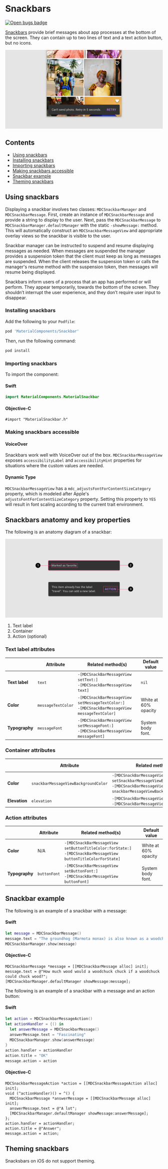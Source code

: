 <!--docs:
title: "Material Snackbars"
layout: detail
section: components
excerpt: "Snackbars provide brief messages about app processes at the bottom of the screen."
iconId: 
path: /catalog/Snackbars/
-->

# Snackbars

[![Open bugs badge](https://img.shields.io/badge/dynamic/json.svg?label=open%20bugs&url=https%3A%2F%2Fapi.github.com%2Fsearch%2Fissues%3Fq%3Dis%253Aopen%2Blabel%253Atype%253ABug%2Blabel%253A%255BSnackbar%255D&query=%24.total_count)](https://github.com/material-components/material-components-ios/issues?q=is%3Aopen+is%3Aissue+label%3Atype%3ABug+label%3A%5BSnackbar%5D)

[Snackbars](https://material.io/components/snackbars) provide brief messages about app processes at the bottom of the screen. They can contain up to two lines of text and a text action button, but no icons.

![Snackbars hero image](docs/assets/snackbars-hero.png)

## Contents

* [Using snackbars](#using-snackbars)
* [Installing snackbars](#installing-snackbars)
* [Importing snackbars](#importing-snackbars)
* [Making snackbars accessible](#making-snackbars-accessible)
* [Snackbar example](#snackbar-example)
* [Theming snackbars](#theming-snackbars)

## Using snackbars

Displaying a snackbar involves two classes: `MDCSnackbarManager` and `MDCSnackbarMessage`.
First, create an instance of `MDCSnackbarMessage` and provide a string to display to the user. Next,
pass the `MDCSnackbarMessage` to `MDCSnackbarManager.defaultManager` with the static `-showMessage:` method. This will
automatically construct an `MDCSnackbarMessageView` and appropriate overlay views so the snackbar is
visible to the user.

Snackbar manager can be instructed to suspend and resume displaying messages as needed. When
messages are suspended the manager provides a suspension token that the client must keep as long as
messages are suspended. When the client releases the suspension token or calls the manager's resume
method with the suspension token, then messages will resume being displayed.

Snackbars inform users of a process that an app has performed or will perform. They appear temporarily, towards the bottom of the screen. They shouldn’t interrupt the user experience, and they don’t require user input to disappear.

### Installing snackbars

Add the following to your `Podfile`:

```bash
pod 'MaterialComponents/Snackbar'
```
<!--{: .code-renderer.code-renderer--install }-->

Then, run the following command:

```bash
pod install
```

### Importing snackbars

To import the component:

<!--<div class="material-code-render" markdown="1">-->
#### Swift
```swift
import MaterialComponents.MaterialSnackbar
```

#### Objective-C

```objc
#import "MaterialSnackbar.h"
```
<!--</div>-->

### Making snackbars accessible

#### VoiceOver

Snackbars work well with VoiceOver out of the box. `MDCSnackbarMessageView` exposes `accessibilityLabel` and `accessibilityHint` properties for situations where the custom values are needed.

#### Dynamic Type

`MDCSnackbarMessageView` has a `mdc_adjustsFontForContentSizeCategory` property, which is modeled after Apple's `adjustsFontForContentSizeCategory` property. Setting this property to `YES` will result in font scaling according to the current trait environment.

## Snackbars anatomy and key properties

The following is an anatomy diagram of a snackbar:

![Snackbar anatomy diagram](docs/assets/snackbars-anatomy.png)

1. Text label
1. Container
1. Action (optional)

### Text label attributes

&nbsp;               | Attribute                | Related method(s) | Default value
-------------------- | ------------------------ | ----------------- | -------------
**Text label**       | `text`                   | `-[MDCSnackBarMessageView setText:]` <br/> `-[MDCSnackBarMessageView text]` | `nil`
**Color**            | `messageTextColor`        | `-[MDCSnackBarMessageView setMessageTextColor:]` <br/> `-[MDCSnackBarMessageView messageTextColor]` | White at 60% opacity
**Typography**       | `messageFont`            | `-[MDCSnackBarMessageView setMessageFont:]` <br/> `-[MDCSnackBarMessageView messageFont]`  | System body font.

### Container attributes

&nbsp;                  | Attribute                         | Related method(s)                               | Default value
----------------------- | --------------------------------- | ----------------------------------------------- | -------------
**Color**               | `snackbarMessageViewBackgroundColor`  | `-[MDCSnackBarMessageView setSnackbarMessageViewBackgroundColor:]` <br/> `-[MDCSnackBarMessageView snackbarMessageViewBackgroundColor]` | `#323232`
**Elevation**           | `elevation`                   | `-[MDCSnackBarMessageView setElevation:]` <br/> `-[MDCSnackBarMessageView elevation]`                                             | `6`
### Action attributes

&nbsp;               | Attribute                  | Related method(s)    | Default value
-------------------- | -------------------------- | -------------------- | -------------
**Color**            | N/A        | `-[MDCSnackBarMessageView setButtonTitleColor:forState:]` <br/> `-[MDCSnackBarMessageView buttonTitleColorForState]` | White at 60% opacity
**Typography**       | `buttonFont`            | `-[MDCSnackBarMessageView setButtonFont:]` <br/> `-[MDCSnackBarMessageView buttonFont]`  | System body font.

## Snackbar example

The following is an example of a snackbar with a message:

<!--<div class="material-code-render" markdown="1">-->
#### Swift

```swift
let message = MDCSnackbarMessage()
message.text = "The groundhog (Marmota monax) is also known as a woodchuck or whistlepig."
MDCSnackbarManager.show(message)
```

#### Objective-C

```objc
MDCSnackbarMessage *message = [[MDCSnackbarMessage alloc] init];
message.text = @"How much wood would a woodchuck chuck if a woodchuck could chuck wood?";
[MDCSnackbarManager.defaultManager showMessage:message];
```
<!--</div>-->

The following is an example of a snackbar with a message and an action button:

<!--<div class="material-code-render" markdown="1">-->
#### Swift

```swift
let action = MDCSnackbarMessageAction()
let actionHandler = {() in
  let answerMessage = MDCSnackbarMessage()
  answerMessage.text = "Fascinating"
  MDCSnackbarManager.show(answerMessage)
}
action.handler = actionHandler
action.title = "OK"
message.action = action
```

#### Objective-C

```objc
MDCSnackbarMessageAction *action = [[MDCSnackbarMessageAction alloc] init];
void (^actionHandler)() = ^() {
  MDCSnackbarMessage *answerMessage = [[MDCSnackbarMessage alloc] init];
  answerMessage.text = @"A lot";
  [MDCSnackbarManager.defaultManager showMessage:answerMessage];
};
action.handler = actionHandler;
action.title = @"Answer";
message.action = action;
```
<!--</div>-->

## Theming snackbars

Snacksbars on iOS do not support theming.